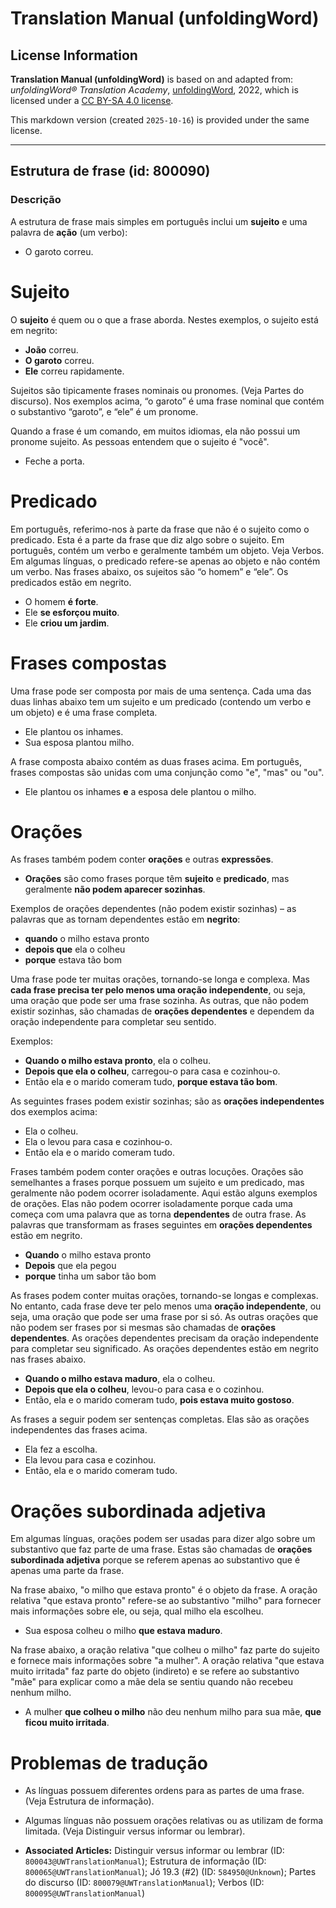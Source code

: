 # Translation Manual (unfoldingWord)

## License Information

**Translation Manual (unfoldingWord)** is based on and adapted from: _unfoldingWord® Translation Academy_, [unfoldingWord](https://unfoldingword.org/utw), 2022, which is licensed under a [CC BY-SA 4.0 license](https://creativecommons.org/licenses/by-sa/4.0/legalcode.en).

This markdown version (created `2025-10-16`) is provided under the same license.



--------------------------------

## Estrutura de frase (id: 800090)

### Descrição

A estrutura de frase mais simples em português inclui um **sujeito** e uma palavra de **ação** (um verbo):

* O garoto correu.

Sujeito
=======

O **sujeito** é quem ou o que a frase aborda. Nestes exemplos, o sujeito está em negrito:

* **João** correu.
* **O garoto** correu.
* **Ele** correu rapidamente.

Sujeitos são tipicamente frases nominais ou pronomes. (Veja Partes do discurso). Nos exemplos acima, “o garoto” é uma frase nominal que contém o substantivo “garoto”, e “ele” é um pronome.

Quando a frase é um comando, em muitos idiomas, ela não possui um pronome sujeito. As pessoas entendem que o sujeito é "você".

* Feche a porta.

Predicado
=========

Em português, referimo\-nos à parte da frase que não é o sujeito como o predicado. Esta é a parte da frase que diz algo sobre o sujeito. Em português, contém um verbo e geralmente também um objeto. Veja Verbos. Em algumas línguas, o predicado refere\-se apenas ao objeto e não contém um verbo. Nas frases abaixo, os sujeitos são “o homem” e “ele”. Os predicados estão em negrito.

* O homem **é forte**.
* Ele **se esforçou muito**.
* Ele **criou um jardim**.

Frases compostas
================

Uma frase pode ser composta por mais de uma sentença. Cada uma das duas linhas abaixo tem um sujeito e um predicado (contendo um verbo e um objeto) e é uma frase completa.

* Ele plantou os inhames.
* Sua esposa plantou milho.

A frase composta abaixo contém as duas frases acima. Em português, frases compostas são unidas com uma conjunção como "e", "mas" ou "ou".

* Ele plantou os inhames **e** a esposa dele plantou o milho.

Orações
=======

As frases também podem conter **orações** e outras **expressões**.

* **Orações** são como frases porque têm **sujeito** e **predicado**, mas geralmente **não podem aparecer sozinhas**.

Exemplos de orações dependentes (não podem existir sozinhas) – as palavras que as tornam dependentes estão em **negrito**:

* **quando** o milho estava pronto
* **depois que** ela o colheu
* **porque** estava tão bom

Uma frase pode ter muitas orações, tornando\-se longa e complexa. Mas **cada frase precisa ter pelo menos uma oração independente**, ou seja, uma oração que pode ser uma frase sozinha. As outras, que não podem existir sozinhas, são chamadas de **orações dependentes** e dependem da oração independente para completar seu sentido.

Exemplos:

* **Quando o milho estava pronto**, ela o colheu.
* **Depois que ela o colheu**, carregou\-o para casa e cozinhou\-o.
* Então ela e o marido comeram tudo, **porque estava tão bom**.

As seguintes frases podem existir sozinhas; são as **orações independentes** dos exemplos acima:

* Ela o colheu.
* Ela o levou para casa e cozinhou\-o.
* Então ela e o marido comeram tudo.

Frases também podem conter orações e outras locuções. Orações são semelhantes a frases porque possuem um sujeito e um predicado, mas geralmente não podem ocorrer isoladamente. Aqui estão alguns exemplos de orações. Elas não podem ocorrer isoladamente porque cada uma começa com uma palavra que as torna **dependentes** de outra frase. As palavras que transformam as frases seguintes em **orações dependentes** estão em negrito.

* **Quando** o milho estava pronto
* **Depois** que ela pegou
* **porque** tinha um sabor tão bom

As frases podem conter muitas orações, tornando\-se longas e complexas. No entanto, cada frase deve ter pelo menos uma **oração independente**, ou seja, uma oração que pode ser uma frase por si só. As outras orações que não podem ser frases por si mesmas são chamadas de **orações dependentes**. As orações dependentes precisam da oração independente para completar seu significado. As orações dependentes estão em negrito nas frases abaixo.

* **Quando o milho estava maduro**, ela o colheu.
* **Depois que ela o colheu**, levou\-o para casa e o cozinhou.
* Então, ela e o marido comeram tudo, **pois estava muito gostoso**.

As frases a seguir podem ser sentenças completas. Elas são as orações independentes das frases acima.

* Ela fez a escolha.
* Ela levou para casa e cozinhou.
* Então, ela e o marido comeram tudo.

Orações subordinada adjetiva
============================

Em algumas línguas, orações podem ser usadas para dizer algo sobre um substantivo que faz parte de uma frase. Estas são chamadas de **orações subordinada adjetiva** porque se referem apenas ao substantivo que é apenas uma parte da frase.

Na frase abaixo, "o milho que estava pronto" é o objeto da frase. A oração relativa "que estava pronto" refere\-se ao substantivo "milho" para fornecer mais informações sobre ele, ou seja, qual milho ela escolheu.

* Sua esposa colheu o milho **que estava maduro**.

Na frase abaixo, a oração relativa "que colheu o milho" faz parte do sujeito e fornece mais informações sobre "a mulher". A oração relativa "que estava muito irritada" faz parte do objeto (indireto) e se refere ao substantivo "mãe" para explicar como a mãe dela se sentiu quando não recebeu nenhum milho.

* A mulher **que colheu o milho** não deu nenhum milho para sua mãe, **que ficou muito irritada**.

Problemas de tradução
=====================

* As línguas possuem diferentes ordens para as partes de uma frase. (Veja Estrutura de informação).
* Algumas línguas não possuem orações relativas ou as utilizam de forma limitada. (Veja Distinguir versus informar ou lembrar).

* **Associated Articles:** Distinguir versus informar ou lembrar (ID: `800043@UWTranslationManual`); Estrutura de informação (ID: `800065@UWTranslationManual`); Jó 19.3 (#2) (ID: `584950@Unknown`); Partes do discurso (ID: `800079@UWTranslationManual`); Verbos (ID: `800095@UWTranslationManual`)

